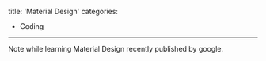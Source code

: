 title: 'Material Design'
categories:
- Coding
---
Note while learning Material Design recently published by google.
